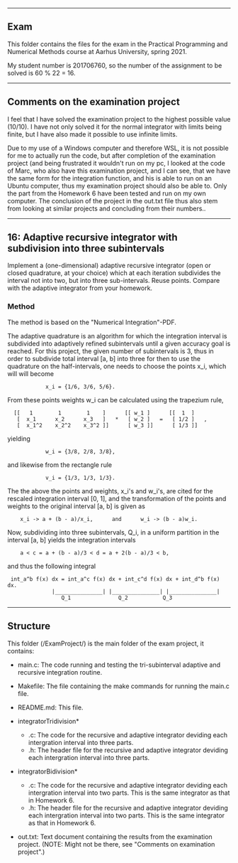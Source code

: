 --------------------------------------------------------------------------------
   Exam
--------------------------------------------------------------------------------
This folder contains the files for the exam in the Practical Programming and
Numerical Methods course at Aarhus University, spring 2021.

My student number is 201706760, so the number of the assignment to be solved is
60 % 22 = 16.


--------------------------------------------------------------------------------
   Comments on the examination project
--------------------------------------------------------------------------------
I feel that I have solved the examination project to the highest possible value
(10/10). I have not only solved it for the normal integrator with limits being
finite, but I have also made it possible to use infinite limits.

Due to my use of a Windows computer and therefore WSL, it is not possible for me
to actually run the code, but after completion of the examination project (and
being frustrated it wouldn't run on my pc, I looked at the code of Marc, who
also have this examination project, and I can see, that we have the same form
for the integration function, and his is able to run on an Ubuntu computer, thus
my examination project should also be able to. Only the part from the Homework 6
have been tested and run on my own computer.
The conclusion of the project in the out.txt file thus also stem from looking at
similar projects and concluding from their numbers..


--------------------------------------------------------------------------------
   16: Adaptive recursive integrator with subdivision into three subintervals
--------------------------------------------------------------------------------
Implement a (one-dimensional) adaptive recursive integrator (open or closed
quadrature, at your choice) which at each iteration subdivides the interval not
into two, but into three sub-intervals. Reuse points. Compare with the adaptive
integrator from your homework.


### Method ###

The method is based on the "Numerical Integration"-PDF.

The adaptive quadrature is an algorithm for which the integration interval is
subdivided into adaptively refined subintervals until a given accuracy goal is
reached. For this project, the given number of subintervals is 3, thus in order
to subdivide total interval [a, b] into three for then to use the quadrature on
the half-intervals, one needs to choose the points x_i, which will will become

			    x_i = {1/6, 3/6, 5/6}.

From these points weights w_i can be calculated using the trapezium rule,

	  [[   1        1        1    ]      [[ w_1 ]      [[  1  ]
	   [  x_1      x_2      x_3   ]   *   [ w_2 ]   =   [ 1/2 ]   ,
	   [  x_1^2    x_2^2    x_3^2 ]]      [ w_3 ]]      [ 1/3 ]]

yielding

			    w_i = {3/8, 2/8, 3/8},

and likewise from the rectangle rule

			    v_i = {1/3, 1/3, 1/3}.

The the above the points and weights, x_i's and w_i's, are cited for the
rescaled integration interval [0, 1], and the transformation of the points and
weights to the original interval [a, b] is given as

	    x_i -> a + (b - a)/x_i,      and      w_i -> (b - a)w_i.


Now, subdividing into three subintervals, Q_i, in a uniform partition in the
interval [a, b] yields the integration intervals

		a < c = a + (b - a)/3 < d = a + 2(b - a)/3 < b,

and thus the following integral

     int_a^b f(x) dx = int_a^c f(x) dx + int_c^d f(x) dx + int_d^b f(x) dx.
		          |_______________| |_______________| |_______________|
			         Q_1	           Q_2		     Q_3


--------------------------------------------------------------------------------
   Structure
--------------------------------------------------------------------------------
This folder (/ExamProject/) is the main folder of the exam project, it contains:

  - main.c: The code running and testing the tri-subinterval adaptive and
	    recursive integration routine.

  - Makefile: The file containing the make commands for running the main.c file.

  - README.md: This file.

  - integratorTridivision*
      - .c: The code for the recursive and adaptive integrator deviding each
            intergration interval into three parts.
      - .h: The header file for the recursive and adaptive integrator deviding
            each intergration interval into three parts.

  - integratorBidivision*
      - .c: The code for the recursive and adaptive integrator deviding each
            intergration interval into two parts. This is the same integrator as
	    that in Homework 6.
      - .h: The header file for the recursive and adaptive integrator deviding
            each intergration interval into two parts. This is the same
	    integrator as that in Homework 6.

  - out.txt: Text document containing the results from the examination project.
             (NOTE: Might not be there, see "Comments on examination project".)
